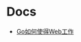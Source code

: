 # Docs

- [Go如何使得Web工作](https://github.com/astaxie/build-web-application-with-golang/blob/master/zh/03.3.md)